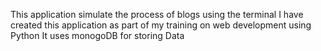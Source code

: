 This application simulate the process of blogs using the terminal
I have created this application as part of my training on web development using Python
It uses monogoDB for storing Data